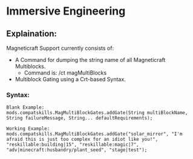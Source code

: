 # Immersive Engineering

## Explaination:
Magneticraft Support currently consists of:
- A Command for dumping the string name of all Magneticraft Multiblocks.
	- Command is: /ct magMultiBlocks
- Multiblock Gating using a Crt-based Syntax.


### Syntax:
```
Blank Example:
mods.compatskills.MagMultiBlockGates.addGate(String multiBlockName, String failureMessage, String... defaultRequirements);

Working Example:
mods.compatskills.MagMultiBlockGates.addGate("solar_mirror", "I'm afraid this is just too complex for an idiot like you!", "reskillable:building|15", "reskillable:magic|7", "adv|minecraft:husbandry/plant_seed", "stage|test");
```